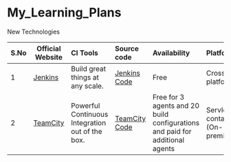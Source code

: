 # My_Learning_Plans
New Technologies 

|S.No| Official Website 	|   CI Tools     	| Source code   	| Availability   	| Platform   	| 
|----|---------|:------	|:------ |:------	|:------|
|1|<a href="https://jenkins.io/index.html" target="_blank" >Jenkins</a>|Build great things at any scale.|<a href="https://github.com/jenkinsci" target="_blank" >Jenkins Code</a>|Free|Cross-platform|
|2|<a href="https://www.jetbrains.com/teamcity" target="_blank" >TeamCity</a>|Powerful Continuous Integration out of the box.|<a href="https://github.com/cockroachdb/cockroach/wiki/TeamCity-Continuous-Integration " target="_blank" >TeamCity Code</a>|Free for 3 agents and 20 build configurations and paid for additional agents|Servlet container (On-premises)|



